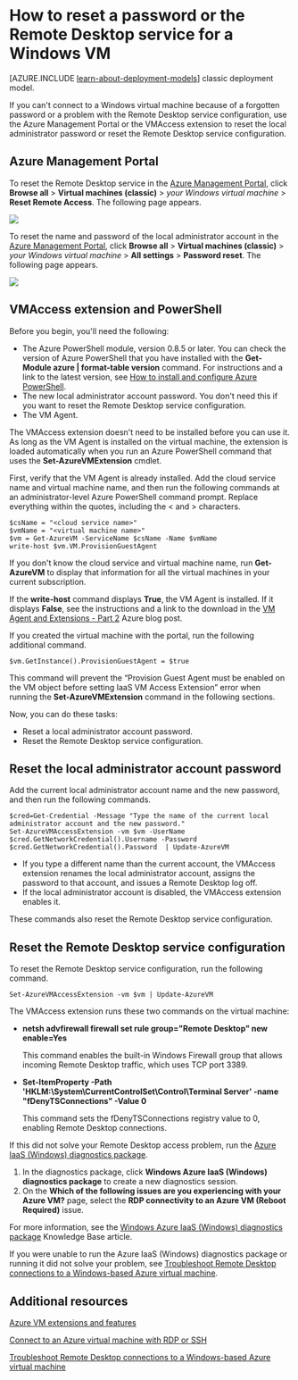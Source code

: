 <properties
	pageTitle="Reset the password or Remote Desktop on a Windows VM | Windows Azure"
	description="Reset the administrator password or Remote Desktop services on a Windows VM created with the Resource Manager deployment model."
	services="virtual-machines"
	documentationCenter=""
	authors="dsk-2015"
	manager="timlt"
	editor=""
	tags="azure-resource-manager"/>

<tags
	ms.service="virtual-machines"
	ms.date="10/14/2015"
	wacn.date=""/>

# How to reset a password or the Remote Desktop service for a Windows VM

[AZURE.INCLUDE [learn-about-deployment-models](../includes/learn-about-deployment-models-rm-include.md)] classic deployment model.


If you can't connect to a Windows virtual machine because of a forgotten password or a problem with the Remote Desktop service configuration, use the Azure Management Portal or the VMAccess extension to reset the local administrator password or reset the Remote Desktop service configuration.

## Azure Management Portal

To reset the Remote Desktop service in the [Azure Management Portal](https://manage.windowsazure.cn), click **Browse all** > **Virtual machines (classic)** > *your Windows virtual machine* > **Reset Remote Access**. The following page appears.


![](./media/virtual-machines-windows-reset-password/Portal-RDP-Reset-Windows.png)

To reset the name and password of the local administrator account in the [Azure Management Portal](https://manage.windowsazure.cn), click **Browse all** > **Virtual machines (classic)** > *your Windows virtual machine* > **All settings** > **Password reset**. The following page appears.

![](./media/virtual-machines-windows-reset-password/Portal-PW-Reset-Windows.png)


## VMAccess extension and PowerShell

Before you begin, you'll need the following:

- The Azure PowerShell module, version 0.8.5 or later. You can check the version of Azure PowerShell that you have installed with the **Get-Module azure | format-table version** command. For instructions and a link to the latest version, see [How to install and configure Azure PowerShell](/documentation/articles/powershell-install-configure/).
- The new local administrator account password. You don't need this if you want to reset the Remote Desktop service configuration.
- The VM Agent.

The VMAccess extension doesn't need to be installed before you can use it. As long as the VM Agent is installed on the virtual machine, the extension is loaded automatically when you run an Azure PowerShell command that uses the **Set-AzureVMExtension** cmdlet.

First, verify that the VM Agent is already installed. Add the cloud service name and virtual machine name, and then run the following commands at an administrator-level Azure PowerShell command prompt. Replace everything within the quotes, including the < and > characters.

	$csName = "<cloud service name>"
	$vmName = "<virtual machine name>"
	$vm = Get-AzureVM -ServiceName $csName -Name $vmName
	write-host $vm.VM.ProvisionGuestAgent

If you don't know the cloud service and virtual machine name, run **Get-AzureVM** to display that information for all the virtual machines in your current subscription.

If the **write-host** command displays **True**, the VM Agent is installed. If it displays **False**, see the instructions and a link to the download in the [VM Agent and Extensions - Part 2](https://azure.microsoft.com/zh-cn/blog/vm-agent-and-extensions-part-2/) Azure blog post.

If you created the virtual machine with the portal, run the following additional command.

	$vm.GetInstance().ProvisionGuestAgent = $true

This command will prevent the “Provision Guest Agent must be enabled on the VM object before setting IaaS VM Access Extension” error when running the **Set-AzureVMExtension** command in the following sections.

Now, you can do these tasks:

- Reset a local administrator account password.
- Reset the Remote Desktop service configuration.

## Reset the local administrator account password

Add the current local administrator account name and the new password, and then run the following commands.

	$cred=Get-Credential -Message "Type the name of the current local administrator account and the new password."
	Set-AzureVMAccessExtension -vm $vm -UserName $cred.GetNetworkCredential().Username -Password $cred.GetNetworkCredential().Password  | Update-AzureVM

- If you type a different name than the current account, the VMAccess extension renames the local administrator account, assigns the password to that account, and issues a Remote Desktop log off.
- If the local administrator account is disabled, the VMAccess extension enables it.

These commands also reset the Remote Desktop service configuration.

## Reset the Remote Desktop service configuration

To reset the Remote Desktop service configuration, run the following command.

	Set-AzureVMAccessExtension -vm $vm | Update-AzureVM

The VMAccess extension runs these two commands on the virtual machine:

- **netsh advfirewall firewall set rule group="Remote Desktop" new enable=Yes**

	This command enables the built-in Windows Firewall group that allows incoming Remote Desktop traffic, which uses TCP port 3389.

- **Set-ItemProperty -Path 'HKLM:\System\CurrentControlSet\Control\Terminal Server' -name "fDenyTSConnections" -Value 0**

	This command sets the fDenyTSConnections registry value to 0, enabling Remote Desktop connections.

If this did not solve your Remote Desktop access problem, run the [Azure IaaS (Windows) diagnostics package](https://home.diagnostics.support.microsoft.com/SelfHelp?knowledgebaseArticleFilter=2976864).

1.	In the diagnostics package, click **Windows Azure IaaS (Windows) diagnostics package** to create a new diagnostics session.
2.	On the **Which of the following issues are you experiencing with your Azure VM?** page, select the **RDP connectivity to an Azure VM (Reboot Required)** issue.

For more information, see the [Windows Azure IaaS (Windows) diagnostics package](http://support.microsoft.com/kb/2976864) Knowledge Base article.

If you were unable to run the Azure IaaS (Windows) diagnostics package or running it did not solve your problem, see [Troubleshoot Remote Desktop connections to a Windows-based Azure virtual machine](/documentation/articles/virtual-machines-troubleshoot-remote-desktop-connections).


## Additional resources

[Azure VM extensions and features](/documentation/articles/virtual-machines-extensions-features)

[Connect to an Azure virtual machine with RDP or SSH](http://msdn.microsoft.com/zh-cn/library/azure/dn535788.aspx)

[Troubleshoot Remote Desktop connections to a Windows-based Azure virtual machine](/documentation/articles/virtual-machines-troubleshoot-remote-desktop-connections)
